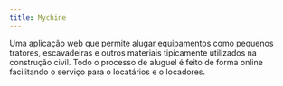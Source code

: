 ```yaml
---
title: Mychine
---
```


Uma aplicação web que permite alugar equipamentos como pequenos tratores, escavadeiras e outros materiais tipicamente utilizados na construção civil. Todo o processo de aluguel é feito de forma online facilitando o serviço para o locatários e o locadores.
